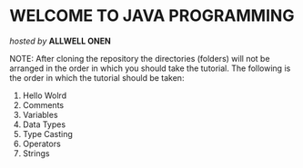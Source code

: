 # <b>WELCOME TO JAVA PROGRAMMING</b>

<p><i>hosted by</i> <b>ALLWELL ONEN</b></p>

<p>NOTE: After cloning the repository the directories (folders) will not be arranged in the order in which you should take the tutorial. The following is the order in which the tutorial should be taken:</p>
<ol>
    <li>Hello Wolrd</li>
    <li>Comments</li>
    <li>Variables</li>
    <li>Data Types</li>
    <li>Type Casting</li>
    <li>Operators</li>
    <li>Strings</li>
</ol>
